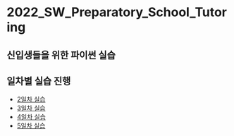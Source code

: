 # 2022_SW_Preparatory_School_Tutoring

## 신입생들을 위한 파이썬 실습

## 일차별 실습 진행


  * [2일차 실습](http://www.naver.com/)
  * [3일차 실습](http://www.naver.com/)
  * [4일차 실습](http://www.naver.com/)
  * [5일차 실습](http://www.naver.com/)
